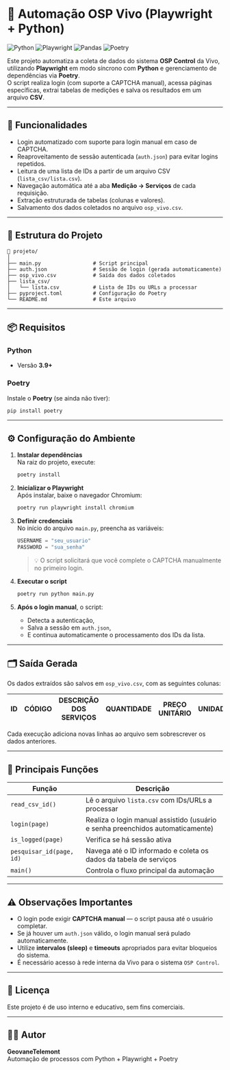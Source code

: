 # 🧠 Automação OSP Vivo (Playwright + Python)

![Python](https://img.shields.io/badge/python-3.13+-blue.svg)
![Playwright](https://img.shields.io/badge/playwright-1.55+-green.svg)
![Pandas](https://img.shields.io/badge/pandas-2.3.3+-red.svg)
![Poetry](https://img.shields.io/badge/Poetry-1.8+-purple.svg)

Este projeto automatiza a coleta de dados do sistema **OSP Control** da Vivo, utilizando **Playwright** em modo síncrono com **Python** e gerenciamento de dependências via **Poetry**.  
O script realiza login (com suporte a CAPTCHA manual), acessa páginas específicas, extrai tabelas de medições e salva os resultados em um arquivo **CSV**.

---

## 🚀 Funcionalidades

- Login automatizado com suporte para login manual em caso de CAPTCHA.  
- Reaproveitamento de sessão autenticada (`auth.json`) para evitar logins repetidos.  
- Leitura de uma lista de IDs a partir de um arquivo CSV (`lista_csv/lista.csv`).  
- Navegação automática até a aba **Medição → Serviços** de cada requisição.  
- Extração estruturada de tabelas (colunas e valores).  
- Salvamento dos dados coletados no arquivo `osp_vivo.csv`.  

---

## 🧩 Estrutura do Projeto

```
📂 projeto/
│
├── main.py                 # Script principal
├── auth.json               # Sessão de login (gerada automaticamente)
├── osp_vivo.csv            # Saída dos dados coletados
├── lista_csv/
│   └── lista.csv           # Lista de IDs ou URLs a processar
├── pyproject.toml          # Configuração do Poetry
└── README.md               # Este arquivo
```

---

## 📦 Requisitos

### Python
- Versão **3.9+**

### Poetry
Instale o **Poetry** (se ainda não tiver):
```bash
pip install poetry
```

---

## ⚙️ Configuração do Ambiente

1. **Instalar dependências**  
   Na raiz do projeto, execute:
   ```bash
   poetry install
   ```

2. **Inicializar o Playwright**  
   Após instalar, baixe o navegador Chromium:
   ```bash
   poetry run playwright install chromium
   ```

3. **Definir credenciais**  
   No início do arquivo `main.py`, preencha as variáveis:
   ```python
   USERNAME = "seu_usuario"
   PASSWORD = "sua_senha"
   ```

   > 💡 O script solicitará que você complete o CAPTCHA manualmente no primeiro login.

4. **Executar o script**
   ```bash
   poetry run python main.py
   ```

5. **Após o login manual**, o script:
   - Detecta a autenticação,
   - Salva a sessão em `auth.json`,
   - E continua automaticamente o processamento dos IDs da lista.

---

## 🗂️ Saída Gerada

Os dados extraídos são salvos em `osp_vivo.csv`, com as seguintes colunas:

| ID | CÓDIGO | DESCRIÇÃO DOS SERVIÇOS | QUANTIDADE | PREÇO UNITÁRIO | UNIDADE | PREÇO TOTAL |
|----|---------|------------------------|-------------|----------------|----------|--------------|

Cada execução adiciona novas linhas ao arquivo sem sobrescrever os dados anteriores.

---

## 🧰 Principais Funções

| Função | Descrição |
|--------|------------|
| `read_csv_id()` | Lê o arquivo `lista.csv` com IDs/URLs a processar |
| `login(page)` | Realiza o login manual assistido (usuário e senha preenchidos automaticamente) |
| `is_logged(page)` | Verifica se há sessão ativa |
| `pesquisar_id(page, id)` | Navega até o ID informado e coleta os dados da tabela de serviços |
| `main()` | Controla o fluxo principal da automação |

---

## ⚠️ Observações Importantes

- O login pode exigir **CAPTCHA manual** — o script pausa até o usuário completar.
- Se já houver um `auth.json` válido, o login manual será pulado automaticamente.
- Utilize **intervalos (sleep)** e **timeouts** apropriados para evitar bloqueios do sistema.
- É necessário acesso à rede interna da Vivo para o sistema `OSP Control`.

---

## 🧾 Licença

Este projeto é de uso interno e educativo, sem fins comerciais.

---

## 👨‍💻 Autor

**GeovaneTelemont**  
Automação de processos com Python + Playwright + Poetry
